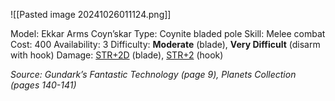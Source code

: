 ![[Pasted image 20241026011124.png]]

Model: Ekkar Arms Coyn’skar
Type: Coynite bladed pole
Skill: Melee combat
Cost: 400
Availability: 3
Difficulty: **Moderate** (blade), **Very Difficult**
(disarm with hook)
Damage: <u>STR+2D</u> (blade), <u>STR+2</u> (hook) 

*Source: Gundark’s Fantastic Technology (page 9), Planets Collection (pages 140-141)*
